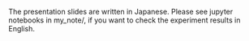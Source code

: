 The presentation slides are written in Japanese.
Please see jupyter notebooks in my_note/, if you want to check
the experiment results in English.